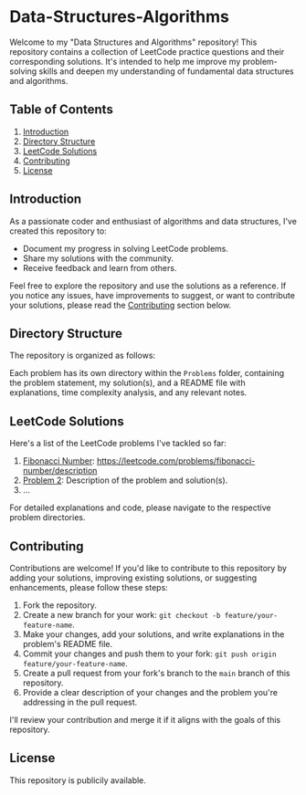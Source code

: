 # Data-Structures-Algorithms

Welcome to my "Data Structures and Algorithms" repository! This repository contains a collection of LeetCode practice questions and their corresponding solutions. It's intended to help me improve my problem-solving skills and deepen my understanding of fundamental data structures and algorithms.

## Table of Contents

1. [Introduction](#introduction)
2. [Directory Structure](#directory-structure)
3. [LeetCode Solutions](#leetcode-solutions)
4. [Contributing](#contributing)
5. [License](#license)

## Introduction

As a passionate coder and enthusiast of algorithms and data structures, I've created this repository to:

- Document my progress in solving LeetCode problems.
- Share my solutions with the community.
- Receive feedback and learn from others.

Feel free to explore the repository and use the solutions as a reference. If you notice any issues, have improvements to suggest, or want to contribute your solutions, please read the [Contributing](#contributing) section below.

## Directory Structure

The repository is organized as follows:

Each problem has its own directory within the `Problems` folder, containing the problem statement, my solution(s), and a README file with explanations, time complexity analysis, and any relevant notes.

## LeetCode Solutions

Here's a list of the LeetCode problems I've tackled so far:

1. [Fibonacci Number](./src/Fibonacci.java): https://leetcode.com/problems/fibonacci-number/description
2. [Problem 2](./Problems/Problem2/README.md): Description of the problem and solution(s).
3. ...

For detailed explanations and code, please navigate to the respective problem directories.

## Contributing

Contributions are welcome! If you'd like to contribute to this repository by adding your solutions, improving existing solutions, or suggesting enhancements, please follow these steps:

1. Fork the repository.
2. Create a new branch for your work: `git checkout -b feature/your-feature-name`.
3. Make your changes, add your solutions, and write explanations in the problem's README file.
4. Commit your changes and push them to your fork: `git push origin feature/your-feature-name`.
5. Create a pull request from your fork's branch to the `main` branch of this repository.
6. Provide a clear description of your changes and the problem you're addressing in the pull request.

I'll review your contribution and merge it if it aligns with the goals of this repository.

## License

This repository is publicily available.
